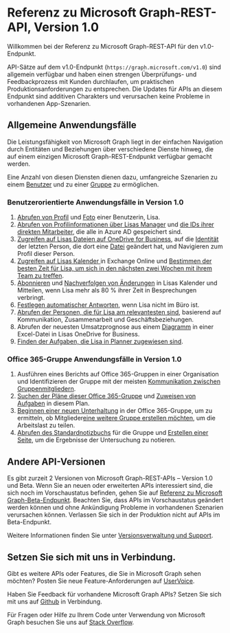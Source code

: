 # <a name="microsoft-graph-rest-api-v10-reference"></a>Referenz zu Microsoft Graph-REST-API, Version 1.0

Willkommen bei der Referenz zu Microsoft Graph-REST-API für den v1.0-Endpunkt.

API-Sätze auf dem v1.0-Endpunkt (`https://graph.microsoft.com/v1.0`) sind allgemein verfügbar und haben einen strengen Überprüfungs- und Feedbackprozess mit Kunden durchlaufen, um praktischen Produktionsanforderungen zu entsprechen. Die Updates für APIs an diesem Endpunkt sind additiven Charakters und verursachen keine Probleme in vorhandenen App-Szenarien.

## <a name="common-use-cases"></a>Allgemeine Anwendungsfälle

Die Leistungsfähigkeit von Microsoft Graph liegt in der einfachen Navigation durch Entitäten und Beziehungen über verschiedene Dienste hinweg, die auf einem einzigen Microsoft Graph-REST-Endpunkt verfügbar gemacht werden.

Eine Anzahl von diesen Diensten dienen dazu, umfangreiche Szenarien zu einem [Benutzer](../api-reference/v1.0/resources/user.md) und zu einer [Gruppe](../api-reference/v1.0/resources/group.md) zu ermöglichen.

### <a name="user-centric-use-cases-in-v10"></a>Benutzerorientierte Anwendungsfälle in Version 1.0

1. [Abrufen von Profil](../api-reference/v1.0/api/user_get.md) und [Foto](../api-reference/v1.0/resources/profilephoto.md) einer Benutzerin, Lisa.
2. [Abrufen von Profilinformationen über Lisas Manager](../api-reference/v1.0/api/user_list_manager.md) und [die IDs ihrer direkten Mitarbeiter](../api-reference/v1.0/api/user_list_directreports.md), die alle in Azure AD gespeichert sind.
3. [Zugreifen auf Lisas Dateien auf OneDrive for Business](../api-reference/v1.0/api/driveitem_list_children.md), auf die [Identität](../api-reference/v1.0/resources/identityset.md) der letzten Person, die dort eine [Datei](../api-reference/v1.0/resources/driveitem.md) geändert hat, und Navigieren zum Profil dieser Person.
4. [Zugreifen auf Lisas Kalender ](../api-reference/v1.0/api/calendar_get.md) in Exchange Online und [Bestimmen der besten Zeit für Lisa, um sich in den nächsten zwei Wochen mit ihrem Team zu treffen](../api-reference/v1.0/api/user_findmeetingtimes.md).
5. [Abonnieren](../api-reference/v1.0/api/subscription_post_subscriptions.md) und [Nachverfolgen von Änderungen](../api-reference/v1.0/api/event_delta.md) in Lisas Kalender und Mitteilen, wenn Lisa mehr als 80 % ihrer Zeit in Besprechungen verbringt.
6. [Festlegen automatischer Antworten](../api-reference/v1.0/api/user_update_mailboxsettings.md#example), wenn Lisa nicht im Büro ist.
7. [Abrufen der Personen, die für Lisa am relevantesten sind](../api-reference/v1.0/api/user_list_people.md), basierend auf Kommunikation, Zusammenarbeit und Geschäftsbeziehungen.
8. Abrufen der neuesten Umsatzprognose aus einem [Diagramm](../api-reference/v1.0/resources/chart.md) in einer Excel-Datei in Lisas OneDrive for Business.
9. [Finden der Aufgaben, die Lisa in Planner zugewiesen sind](../api-reference/v1.0/api/planneruser_list_tasks.md).

### <a name="office-365-group-use-cases-in-v10"></a>Office 365-Gruppe Anwendungsfälle in Version 1.0

1. Ausführen eines Berichts auf Office 365-Gruppen in einer Organisation und Identifizieren der Gruppe mit der meisten [Kommunikation zwischen Gruppenmitgliedern](../api-reference/v1.0/api/reportroot_getoffice365groupsactivitycounts.md).
2. [Suchen der Pläne dieser Office 365-Gruppe](../api-reference/v1.0/api/plannergroup_list_plans.md) und [Zuweisen von Aufgaben](../api-reference/v1.0/resources/plannerassignments.md) in diesem Plan.
3. [Beginnen einer neuen Unterhaltung](../api-reference/v1.0/api/group_post_conversations.md) in der Office 365-Gruppe, um zu ermitteln, ob Mitglieder[eine weitere Gruppe erstellen möchten](../api-reference/v1.0/api/group_post_groups.md), um die Arbeitslast zu teilen.
4. [Abrufen des Standardnotizbuchs](../api-reference/v1.0/api/notebook_get.md) für die Gruppe und [Erstellen einer Seite](../api-reference/v1.0/api/section_post_pages.md), um die Ergebnisse der Untersuchung zu notieren.

## <a name="other-api-versions"></a>Andere API-Versionen

Es gibt zurzeit 2 Versionen von Microsoft Graph-REST-APIs – Version 1.0 und Beta.
Wenn Sie an neuen oder erweiterten APIs interessiert sind, die sich noch im Vorschaustatus befinden, gehen Sie auf [Referenz zu Microsoft Graph-Beta-Endpunkt](../api-reference/beta/beta-overview.md). Beachten Sie, dass APIs im Vorschaustatus geändert werden können und ohne Ankündigung Probleme in vorhandenen Szenarien verursachen können. Verlassen Sie sich in der Produktion nicht auf APIs im Beta-Endpunkt.

Weitere Informationen finden Sie unter [Versionsverwaltung und Support](versioning_and_support.md).

## <a name="connect-with-us"></a>Setzen Sie sich mit uns in Verbindung.

Gibt es weitere APIs oder Features, die Sie in Microsoft Graph sehen möchten? Posten Sie neue Feature-Anforderungen auf [UserVoice](https://officespdev.uservoice.com/forums/224641-general/filters/new?category_id=101632).

Haben Sie Feedback für vorhandene Microsoft Graph APIs? Setzen Sie sich mit uns auf [Github](https://github.com/microsoftgraph/microsoft-graph-docs/issues) in Verbindung.

Für Fragen oder Hilfe zu Ihrem Code unter Verwendung von Microsoft Graph besuchen Sie uns auf [Stack Overflow](https://stackoverflow.com/questions/tagged/microsoftgraph).
